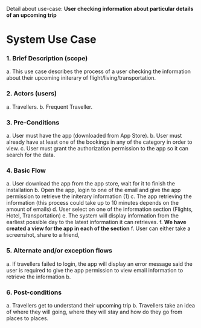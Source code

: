 Detail about use-case: **User checking information about particular details of an upcoming trip**

# System Use Case
### 1. Brief Description (scope)
  a. This use case describes the process of a user checking the information about their upcoming initerary of flight/living/transportation.

### 2. Actors (users)
  a. Travellers.
  b. Frequent Traveller.

### 3. Pre-Conditions
  a. User must have the app (downloaded from App Store).
  b. User must already have at least one of the bookings in any of the category in order to view.
  c. User must grant the authorization permission to the app so it can search for the data.

### 4. Basic Flow
  a. User download the app from the app store, wait for it to finish the installation
  b. Open the app, login to one of the email and give the app permission to retrieve the initerary information (1)
  c. The app retrieving the information (this process could take up to 10 minutes depends on the amount of emails)
  d. User select on one of the information section (Flights, Hotel, Transportation)
  e. The system will display information from the earliest possible day to the latest information it can retrieves. 
  f. **We have created a view for the app in each of the section**
  f. User can either take a screenshot, share to a friend,

### 5. Alternate and/or exception flows
  a. If travellers failed to login, the app will display an error message said the user is required to give the app permission to view email information to retrieve the information
  b. 

### 6. Post-conditions
  a. Travellers get to understand their upcoming trip
  b. Travellers take an idea of where they will going, where they will stay and how do they go from places to places.
